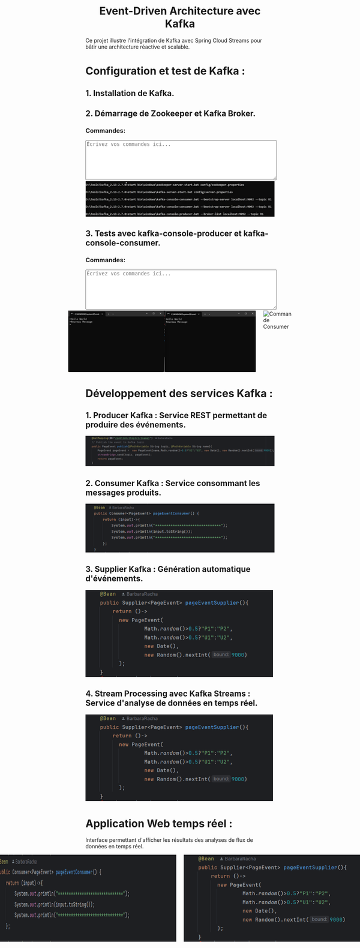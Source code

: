 <h1 align="center" > Event-Driven Architecture avec Kafka </h1>

<p>Ce projet illustre l'intégration de Kafka avec Spring Cloud Streams pour bâtir une architecture réactive et scalable.</p>

<h1>Configuration et test de Kafka :</h1>

<h2>1. Installation de Kafka.</h2>

<h2>2. Démarrage de Zookeeper et Kafka Broker.</h2>
<h3>Commandes: </h3>
  <textarea style="width: 100%; height: 100px;" placeholder="Écrivez vos commandes ici..."></textarea>
<img src="images/img1.png">

<h2>3. Tests avec kafka-console-producer et kafka-console-consumer.</h2>
<h3>Commandes: </h3>
  <textarea style="width: 100%; height: 100px;" placeholder="Écrivez vos commandes ici..."></textarea>
<div style="display: flex; justify-content: center; gap: 20px;">
  <img src="images/img2.png" alt="Commande Producer" width="500">
  <img src="images/img3.png" alt="Commande Consumer" width="500">
</div>


<h1>Développement des services Kafka :</h1>

<h2>1. Producer Kafka : Service REST permettant de produire des événements.</h2>
<img src="images/img4.png">

<h2>2. Consumer Kafka : Service consommant les messages produits.</h2>
<img src="images/img5.png">

<h2>3. Supplier Kafka : Génération automatique d'événements.</h2>
<img src="images/img6.png" alt="img4" width="500">

<h2>4. Stream Processing avec Kafka Streams : Service d'analyse de données en temps réel.</h2>
<img src="images/img6.png" alt="img4" width="500">

<h1>Application Web temps réel :</h1>
<p>Interface permettant d'afficher les résultats des analyses de flux de données en temps réel.</p>
<div style="display: flex; justify-content: center; gap: 20px;">
  <img src="images/img5.png" alt="Commande Producer" width="500">
  <img src="images/img6.png" alt="Commande Consumer" width="500">
</div>
